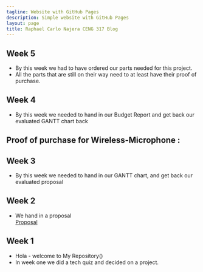 ```yaml
---
tagline: Website with GitHub Pages
description: Simple website with GitHub Pages
layout: page
title: Raphael Carlo Najera CENG 317 Blog
---
```


## Week 5
* By this week we had to have ordered our parts needed for this project. 
* All the parts that are still on their way need to at least have their proof of purchase.

## Week 4
* By this week we needed to hand in our Budget Report and get back our evaluated GANTT chart back

## Proof of purchase for Wireless-Microphone :

## Week 3
* By this week we needed to hand in our GANTT chart, and get back our evaluated proposal

## Week 2
* We hand in a proposal <br>
[Proposal](https://github.com/PRana02/Wireless-Microphone/blob/master/ProposalContent.xlsx)

## Week 1
* Hola - welcome to My Repository()
* In week one we did a tech quiz and decided on a project.

